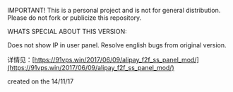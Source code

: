 
IMPORTANT!
This is a personal project and is not for general distribution. Please do not fork or publicize this repository.

WHATS SPECIAL ABOUT THIS VERSION:

Does not show IP in user panel. 
Resolve english bugs from original version. 


详情见：[https://91vps.win/2017/06/09/alipay_f2f_ss_panel_mod/](https://91vps.win/2017/06/09/alipay_f2f_ss_panel_mod/)

created on the 14/11/17
